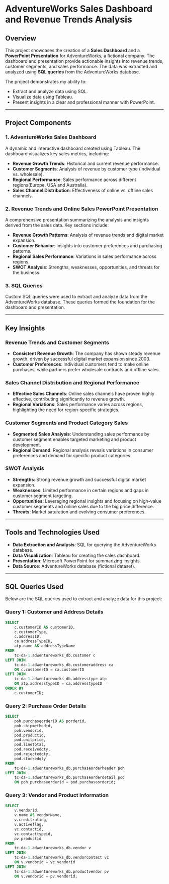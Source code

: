 # AdventureWorks Sales Dashboard and Revenue Trends Analysis

## Overview
This project showcases the creation of a **Sales Dashboard** and a **PowerPoint Presentation** for AdventureWorks, a fictional company. The dashboard and presentation provide actionable insights into revenue trends, customer segments, and sales performance. The data was extracted and analyzed using **SQL queries** from the AdventureWorks database.

The project demonstrates my ability to:
- Extract and analyze data using SQL.
- Visualize data using Tableau.
- Present insights in a clear and professional manner with PowerPoint.

---

## Project Components

### 1. AdventureWorks Sales Dashboard
A dynamic and interactive dashboard created using Tableau. The dashboard visualizes key sales metrics, including:
- **Revenue Growth Trends**: Historical and current revenue performance.
- **Customer Segments**: Analysis of revenue by customer type (individual vs. wholesale).
- **Regional Performance**: Sales performance across different regions(Europe, USA and Australia).
- **Sales Channel Distribution**: Effectiveness of online vs. offline sales channels.

### 2. Revenue Trends and Online Sales PowerPoint Presentation
A comprehensive presentation summarizing the analysis and insights derived from the sales data. Key sections include:
- **Revenue Growth Patterns**: Analysis of revenue trends and digital market expansion.
- **Customer Behavior**: Insights into customer preferences and purchasing patterns.
- **Regional Sales Performance**: Variations in sales performance across regions.
- **SWOT Analysis**: Strengths, weaknesses, opportunities, and threats for the business.

### 3. SQL Queries
Custom SQL queries were used to extract and analyze data from the AdventureWorks database. These queries formed the foundation for the dashboard and presentation.

---

## Key Insights

### Revenue Trends and Customer Segments
- **Consistent Revenue Growth**: The company has shown steady revenue growth, driven by successful digital market expansion since 2003.
- **Customer Preferences**: Individual customers tend to make online purchases, while partners prefer wholesale contracts and offline sales.

### Sales Channel Distribution and Regional Performance
- **Effective Sales Channels**: Online sales channels have proven highly effective, contributing significantly to revenue growth.
- **Regional Variations**: Sales performance varies across regions, highlighting the need for region-specific strategies.

### Customer Segments and Product Category Sales
- **Segmented Sales Analysis**: Understanding sales performance by customer segment enables targeted marketing and product development.
- **Regional Demand**: Regional analysis reveals variations in consumer preferences and demand for specific product categories.

### SWOT Analysis
- **Strengths**: Strong revenue growth and successful digital market expansion.
- **Weaknesses**: Limited performance in certain regions and gaps in customer segment targeting.
- **Opportunities**: Leveraging regional insights and focusing on high-value customer segments and online sales due to the big price difference.
- **Threats**: Market saturation and evolving consumer preferences.

---

## Tools and Technologies Used
- **Data Extraction and Analysis**: SQL for querying the AdventureWorks database.
- **Data Visualization**: Tableau for creating the sales dashboard.
- **Presentation**: Microsoft PowerPoint for summarizing insights.
- **Data Source**: AdventureWorks database (fictional dataset).

---

## SQL Queries Used
Below are the SQL queries used to extract and analyze data for this project:

### Query 1: Customer and Address Details
```sql
SELECT 
    c.customerID AS customerID,
    c.customerType,
    c.addressID,
    ca.addressTypeID,
    atp.name AS addressTypeName
FROM 
    tc-da-1.adwentureworks_db.customer c
LEFT JOIN 
    tc-da-1.adwentureworks_db.customeraddress ca
    ON c.customerID = ca.customerID
LEFT JOIN 
    tc-da-1.adwentureworks_db.addresstype atp
    ON atp.addresstypeID = ca.addresstypeID
ORDER BY 
    c.customerID;
```

### Query 2: Purchase Order Details
```sql
SELECT 
    poh.purchaseorderID AS porderid,
    poh.shipmethodid,
    poh.vendorid,
    pod.productid,
    pod.unitprice,
    pod.linetotal,
    pod.receivedqty,
    pod.rejectedqty,
    pod.stockedqty
FROM 
    tc-da-1.adwentureworks_db.purchaseorderheader poh
LEFT JOIN 
    tc-da-1.adwentureworks_db.purchaseorderdetail pod
    ON poh.purchaseorderid = pod.purchaseorderid;
```

### Query 3: Vendor and Product Information
```sql
SELECT 
    v.vendorid,
    v.name AS vendorName,
    v.creditrating,
    v.activeflag,
    vc.contactid,
    vc.contacttypeid,
    pv.productid
FROM 
    tc-da-1.adwentureworks_db.vendor v
LEFT JOIN 
    tc-da-1.adwentureworks_db.vendorcontact vc
    ON v.vendorid = vc.vendorid
LEFT JOIN 
    tc-da-1.adwentureworks_db.productvendor pv
    ON v.vendorid = pv.vendorid;
```
